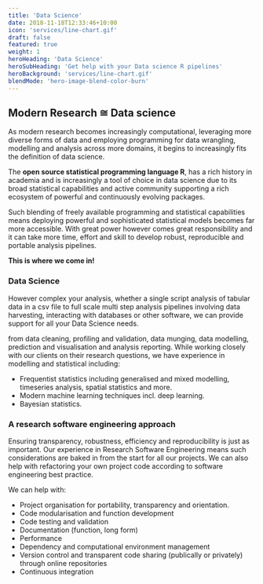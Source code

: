 ```yaml
---
title: 'Data Science'
date: 2018-11-18T12:33:46+10:00
icon: 'services/line-chart.gif'
draft: false
featured: true
weight: 1
heroHeading: 'Data Science'
heroSubHeading: 'Get help with your Data science R pipelines'
heroBackground: 'services/line-chart.gif'
blendMode: 'hero-image-blend-color-burn'
---
```

## Modern Research &#8773; Data science

<!--start-summary-->

As modern research becomes increasingly computational, leveraging more diverse forms of data and employing programming for data wrangling, modelling and analysis across more domains, it begins to increasingly fits the definition of data science. 



The **open source statistical programming language R**, has a rich history in academia and is increasingly a tool of choice in data science due to its broad statistical capabilities and active community supporting a rich ecosystem of powerful and continuously evolving packages. 

Such blending of freely available programming and statistical capabilities means deploying powerful and sophisticated statistical models becomes far more accessible. With great power however comes great responsibility and it can take more time, effort and skill to develop robust, reproducible and portable analysis pipelines.

**This is where we come in!**



### Data Science

However complex your analysis, whether a single script analysis of tabular data in a csv file to full scale multi step analysis pipelines involving data harvesting, interacting with databases or other software, we can provide support for all your Data Science needs.

from data cleaning, profiling and validation, data munging, data modelling, prediction and visualisation and analysis reporting. While working closely with our clients on their research questions, we have experience in modelling and statistical including:
- Frequentist statistics including generalised and mixed modelling, timeseries analysis, spatial statistics and more.
- Modern machine learning techniques incl. deep learning.
- Bayesian statistics.

### A research software engineering approach

Ensuring transparency, robustness, efficiency and reproducibility is just as important. Our experience in Research Software Engineering means such considerations are baked in from the start for all our projects. We can also help with refactoring your own project code according to software engineering best practice.

We can help with:


* Project organisation for portability, transparency and orientation.
* Code modularisation and function development
* Code testing and validation
* Documentation (function, long form)
* Performance
* Dependency and computational environment management 
* Version control and transparent code sharing (publically or privately) through online repositories
* Continuous integration


 